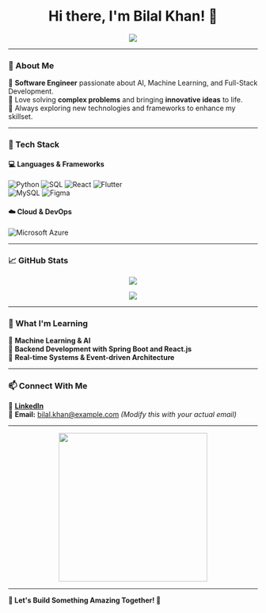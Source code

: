 <h1 align="center">Hi there, I'm Bilal Khan! 👋</h1>

<p align="center">
  <img src="https://readme-typing-svg.herokuapp.com?font=Fira+Code&pause=1000&color=F75C7E&width=435&lines=Software+Engineer;AI+&+ML+Enthusiast;Tech+Explorer;Always+Learning!">
</p>

---

### 🚀 About Me  
🔹 **Software Engineer** passionate about AI, Machine Learning, and Full-Stack Development.  
🔹 Love solving **complex problems** and bringing **innovative ideas** to life.  
🔹 Always exploring new technologies and frameworks to enhance my skillset.  

---

### 🔧 Tech Stack  
#### 💻 **Languages & Frameworks**  
![Python](https://img.shields.io/badge/Python-3776AB?style=for-the-badge&logo=python&logoColor=white)
![SQL](https://img.shields.io/badge/SQL-4479A1?style=for-the-badge&logo=sqlite&logoColor=white)
![React](https://img.shields.io/badge/React.js-61DAFB?style=for-the-badge&logo=react&logoColor=black)
![Flutter](https://img.shields.io/badge/Flutter-02569B?style=for-the-badge&logo=flutter&logoColor=white)  
![MySQL](https://img.shields.io/badge/MySQL-4479A1?style=for-the-badge&logo=mysql&logoColor=white)
![Figma](https://img.shields.io/badge/Figma-0AC97F?style=for-the-badge&logo=figma&logoColor=white)

#### ☁️ **Cloud & DevOps**  
![Microsoft Azure](https://img.shields.io/badge/Azure-0078D4?style=for-the-badge&logo=microsoftazure&logoColor=white)

---

### 📈 GitHub Stats  
<p align="center">
  <img src="https://github-readme-stats.vercel.app/api?username=Bilal-Khan&show_icons=true&theme=radical">
</p>

<p align="center">
  <img src="https://github-readme-streak-stats.herokuapp.com/?user=Bilal-Khan&theme=radical">
</p>

---

### 🌱 What I'm Learning  
📌 **Machine Learning & AI**  
📌 **Backend Development with Spring Boot  and React.js**  
📌 **Real-time Systems & Event-driven Architecture**  

---
<!--
### 💡 Featured Projects  
🚀 [**KyanBot - AI Study Companion**](https://github.com/Bilal-Khan/KyanBot)  
🔹 AI-powered **robot** for study assistance, focus tracking & speech processing.  
🔹 **Tech Stack:** Python, Coqui TTS, Vosk STT, Azure, SQLite  

🎬 [**Cinema Booking System**](https://github.com/Bilal-Khan/CinemaBookingSystem)  
🔹 Advanced **online booking** platform for cinema tickets.  
🔹 **Tech Stack:** Spring Boot, Angular, MySQL, Azure  

---
-->

### 📫 Connect With Me  
🔗 [**LinkedIn**](www.linkedin.com/in/bilal-ayoob-5840b7230)  
📧 **Email:** bilal.khan@example.com *(Modify this with your actual email)*  

---

<p align="center">
  <img src="https://media.giphy.com/media/QTfX9Ejfra3ZmNxh6B/giphy.gif" width="300">
</p>

---

**🔗 Let's Build Something Amazing Together! 🚀**  
